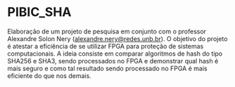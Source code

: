 # PIBIC_SHA
Elaboração de um projeto de pesquisa em conjunto com o professor Alexandre Solon Nery (alexandre.nery@redes.unb.br).
O objetivo do projeto é atestar a eficiência de se utilizar FPGA para proteção de sistemas computacionais.
A ideia consiste em comparar algoritmos de hash do tipo SHA256 e SHA3, sendo processados no FPGA e demonstrar qual hash
é mais seguro e como tal resultado sendo processado no FPGA é mais eficiente do que nos demais.
